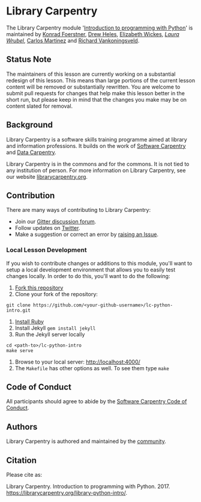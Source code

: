 # Library Carpentry

The Library Carpentry module '[Introduction to programming with Python](https://librarycarpentry.org/lc-python-intro/)' is maintained by [Konrad Foerstner](https://github.com/konrad), [Drew Heles](https://github.com/dheles), [Elizabeth Wickes](https://github.com/elliewix), *[Laura Wrubel](https://github.com/lwrubel)*, [Carlos Martinez](https://github.com/c-martinez) and [Richard Vankoningsveld](https://github.com/richyvk).

## Status Note

The maintainers of this lesson are currently working on a substantial redesign of this lesson.  This means than large portions of the current lesson content will be removed or substantially rewritten.  You are welcome to submit pull requests for changes that help make this lesson better in the short run, but please keep in mind that the changes you make may be on content slated for removal.

## Background

Library Carpentry is a software skills training programme aimed at library and information professions. It builds on the work of [Software Carpentry](http://software-carpentry.org/) and [Data Carpentry](http://www.datacarpentry.org/).

Library Carpentry is in the commons and for the commons. It is not tied to any institution of person. For more information on Library Carpentry, see our website [librarycarpentry.org](https://librarycarpentry.org/).

## Contribution

There are many ways of contributing to Library Carpentry:

- Join our [Gitter discussion forum](https://gitter.im/weaverbel/LibraryCarpentry).
- Follow updates on [Twitter](https://twitter.com/search?f=tweets&vertical=default&q=%23librarycarpentry&src=typd).
- Make a suggestion or correct an error by [raising an Issue](https://github.com/LibraryCarpentry/lc-python-intro/issues).

### Local Lesson Development

If you wish to contribute changes or additions to this module, you'll want to
setup a local development environment that allows you to easily test changes
locally. In order to do this, you'll want to do the following:

1. [Fork this repository](https://help.github.com/articles/fork-a-repo/)
1. Clone your fork of the repository:

```
git clone https://github.com/<your-github-username>/lc-python-intro.git
```

1. [Install Ruby](https://www.ruby-lang.org/en/downloads/)
1. Install Jekyll `gem install jekyll`
1. Run the Jekyll server locally

```
cd <path-to>/lc-python-intro
make serve
```
1. Browse to your local server: [http://localhost:4000/](http://localhost:4000/)
1. The `Makefile` has other options as well. To see them type `make`

## Code of Conduct

All participants should agree to abide by the [Software Carpentry Code of Conduct](http://software-carpentry.org/conduct/).

## Authors

Library Carpentry is authored and maintained by the [community](https://github.com/LibraryCarpentry/lc-python-intro/network/members).

## Citation

Please cite as:

Library Carpentry. Introduction to programming with Python. 2017. https://librarycarpentry.org/library-python-intro/.
